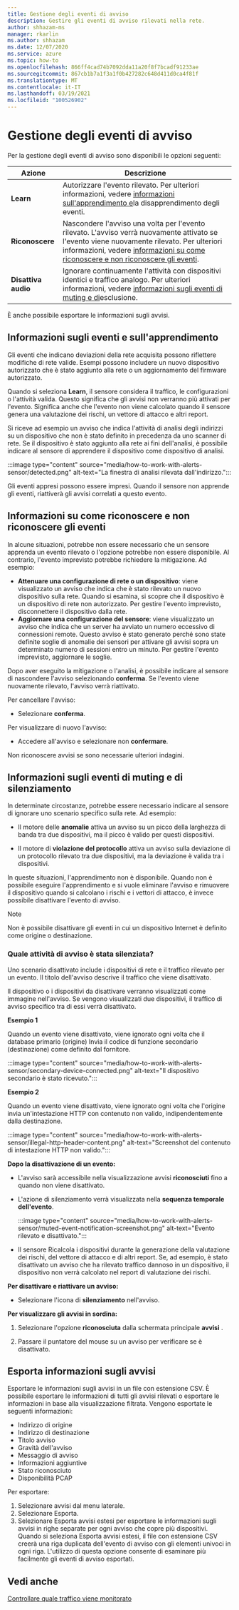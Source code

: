 ```yaml
---
title: Gestione degli eventi di avviso
description: Gestire gli eventi di avviso rilevati nella rete.
author: shhazam-ms
manager: rkarlin
ms.author: shhazam
ms.date: 12/07/2020
ms.service: azure
ms.topic: how-to
ms.openlocfilehash: 866ff4cad74b7092dda11a20f8f7bcadf91233ae
ms.sourcegitcommit: 867cb1b7a1f3a1f0b427282c648d411d0ca4f81f
ms.translationtype: MT
ms.contentlocale: it-IT
ms.lasthandoff: 03/19/2021
ms.locfileid: "100526902"
---
```

# <a name="manage-alert-events"></a>Gestione degli eventi di avviso

Per la gestione degli eventi di avviso sono disponibili le opzioni seguenti:

 | Azione | Descrizione |
 |--|--|
 | **Learn** | Autorizzare l'evento rilevato. Per ulteriori informazioni, vedere [informazioni sull'apprendimento e](#about-learning-and-unlearning-events)la disapprendimento degli eventi. |
 | **Riconoscere** | Nascondere l'avviso una volta per l'evento rilevato. L'avviso verrà nuovamente attivato se l'evento viene nuovamente rilevato. Per ulteriori informazioni, vedere [informazioni su come riconoscere e non riconoscere gli eventi](#about-acknowledging-and-unacknowledging-events). |
 | **Disattiva audio** | Ignorare continuamente l'attività con dispositivi identici e traffico analogo. Per ulteriori informazioni, vedere [informazioni sugli eventi di muting e di](#about-muting-and-unmuting-events)esclusione. |
 
È anche possibile esportare le informazioni sugli avvisi.
## <a name="about-learning-and-unlearning-events"></a>Informazioni sugli eventi e sull'apprendimento

Gli eventi che indicano deviazioni della rete acquisita possono riflettere modifiche di rete valide. Esempi possono includere un nuovo dispositivo autorizzato che è stato aggiunto alla rete o un aggiornamento del firmware autorizzato.

Quando si seleziona **Learn**, il sensore considera il traffico, le configurazioni o l'attività valida. Questo significa che gli avvisi non verranno più attivati per l'evento. Significa anche che l'evento non viene calcolato quando il sensore genera una valutazione dei rischi, un vettore di attacco e altri report.

Si riceve ad esempio un avviso che indica l'attività di analisi degli indirizzi su un dispositivo che non è stato definito in precedenza da uno scanner di rete. Se il dispositivo è stato aggiunto alla rete ai fini dell'analisi, è possibile indicare al sensore di apprendere il dispositivo come dispositivo di analisi.

:::image type="content" source="media/how-to-work-with-alerts-sensor/detected.png" alt-text="La finestra di analisi rilevata dall'indirizzo.":::

Gli eventi appresi possono essere impresi. Quando il sensore non apprende gli eventi, riattiverà gli avvisi correlati a questo evento.

## <a name="about-acknowledging-and-unacknowledging-events"></a>Informazioni su come riconoscere e non riconoscere gli eventi

In alcune situazioni, potrebbe non essere necessario che un sensore apprenda un evento rilevato o l'opzione potrebbe non essere disponibile. Al contrario, l'evento imprevisto potrebbe richiedere la mitigazione. Ad esempio:

- **Attenuare una configurazione di rete o un dispositivo**: viene visualizzato un avviso che indica che è stato rilevato un nuovo dispositivo sulla rete. Quando si esamina, si scopre che il dispositivo è un dispositivo di rete non autorizzato. Per gestire l'evento imprevisto, disconnettere il dispositivo dalla rete.
- **Aggiornare una configurazione del sensore**: viene visualizzato un avviso che indica che un server ha avviato un numero eccessivo di connessioni remote. Questo avviso è stato generato perché sono state definite soglie di anomalie dei sensori per attivare gli avvisi sopra un determinato numero di sessioni entro un minuto. Per gestire l'evento imprevisto, aggiornare le soglie.

Dopo aver eseguito la mitigazione o l'analisi, è possibile indicare al sensore di nascondere l'avviso selezionando **conferma**. Se l'evento viene nuovamente rilevato, l'avviso verrà riattivato.

Per cancellare l'avviso:

  - Selezionare **conferma**.

Per visualizzare di nuovo l'avviso:

  - Accedere all'avviso e selezionare non **confermare**.

Non riconoscere avvisi se sono necessarie ulteriori indagini.

## <a name="about-muting-and-unmuting-events"></a>Informazioni sugli eventi di muting e di silenziamento

In determinate circostanze, potrebbe essere necessario indicare al sensore di ignorare uno scenario specifico sulla rete. Ad esempio:

  - Il motore delle **anomalie** attiva un avviso su un picco della larghezza di banda tra due dispositivi, ma il picco è valido per questi dispositivi.

  - Il motore di **violazione del protocollo** attiva un avviso sulla deviazione di un protocollo rilevato tra due dispositivi, ma la deviazione è valida tra i dispositivi.

In queste situazioni, l'apprendimento non è disponibile. Quando non è possibile eseguire l'apprendimento e si vuole eliminare l'avviso e rimuovere il dispositivo quando si calcolano i rischi e i vettori di attacco, è invece possibile disattivare l'evento di avviso.

> [!NOTE] 
> Non è possibile disattivare gli eventi in cui un dispositivo Internet è definito come origine o destinazione.

### <a name="what-alert-activity-is-muted"></a>Quale attività di avviso è stata silenziata?

Uno scenario disattivato include i dispositivi di rete e il traffico rilevato per un evento. Il titolo dell'avviso descrive il traffico che viene disattivato.

Il dispositivo o i dispositivi da disattivare verranno visualizzati come immagine nell'avviso. Se vengono visualizzati due dispositivi, il traffico di avviso specifico tra di essi verrà disattivato.

**Esempio 1**

Quando un evento viene disattivato, viene ignorato ogni volta che il database primario (origine) Invia il codice di funzione secondario (destinazione) come definito dal fornitore.

:::image type="content" source="media/how-to-work-with-alerts-sensor/secondary-device-connected.png" alt-text="Il dispositivo secondario è stato ricevuto.":::

**Esempio 2**

Quando un evento viene disattivato, viene ignorato ogni volta che l'origine invia un'intestazione HTTP con contenuto non valido, indipendentemente dalla destinazione.

:::image type="content" source="media/how-to-work-with-alerts-sensor/illegal-http-header-content.png" alt-text="Screenshot del contenuto di intestazione HTTP non valido.":::

**Dopo la disattivazione di un evento:**

- L'avviso sarà accessibile nella visualizzazione avvisi **riconosciuti** fino a quando non viene disattivato.

- L'azione di silenziamento verrà visualizzata nella **sequenza temporale dell'evento**.

  :::image type="content" source="media/how-to-work-with-alerts-sensor/muted-event-notification-screenshot.png" alt-text="Evento rilevato e disattivato.":::

- Il sensore Ricalcola i dispositivi durante la generazione della valutazione dei rischi, del vettore di attacco e di altri report. Se, ad esempio, è stato disattivato un avviso che ha rilevato traffico dannoso in un dispositivo, il dispositivo non verrà calcolato nel report di valutazione dei rischi.

**Per disattivare e riattivare un avviso:**

- Selezionare l'icona di **silenziamento** nell'avviso.

**Per visualizzare gli avvisi in sordina:**

1. Selezionare l'opzione **riconosciuta** dalla schermata principale **avvisi** .

2. Passare il puntatore del mouse su un avviso per verificare se è disattivato.  

## <a name="export-alert-information"></a>Esporta informazioni sugli avvisi

Esportare le informazioni sugli avvisi in un file con estensione CSV. È possibile esportare le informazioni di tutti gli avvisi rilevati o esportare le informazioni in base alla visualizzazione filtrata. Vengono esportate le seguenti informazioni:

- Indirizzo di origine
- Indirizzo di destinazione
- Titolo avviso
- Gravità dell'avviso
- Messaggio di avviso
- Informazioni aggiuntive
- Stato riconosciuto
- Disponibilità PCAP

Per esportare:

1. Selezionare avvisi dal menu laterale.
1. Selezionare Esporta.
1. Selezionare Esporta avvisi estesi per esportare le informazioni sugli avvisi in righe separate per ogni avviso che copre più dispositivi. Quando si seleziona Esporta avvisi estesi, il file con estensione CSV creerà una riga duplicata dell'evento di avviso con gli elementi univoci in ogni riga. L'utilizzo di questa opzione consente di esaminare più facilmente gli eventi di avviso esportati.

## <a name="see-also"></a>Vedi anche

[Controllare quale traffico viene monitorato](how-to-control-what-traffic-is-monitored.md)
